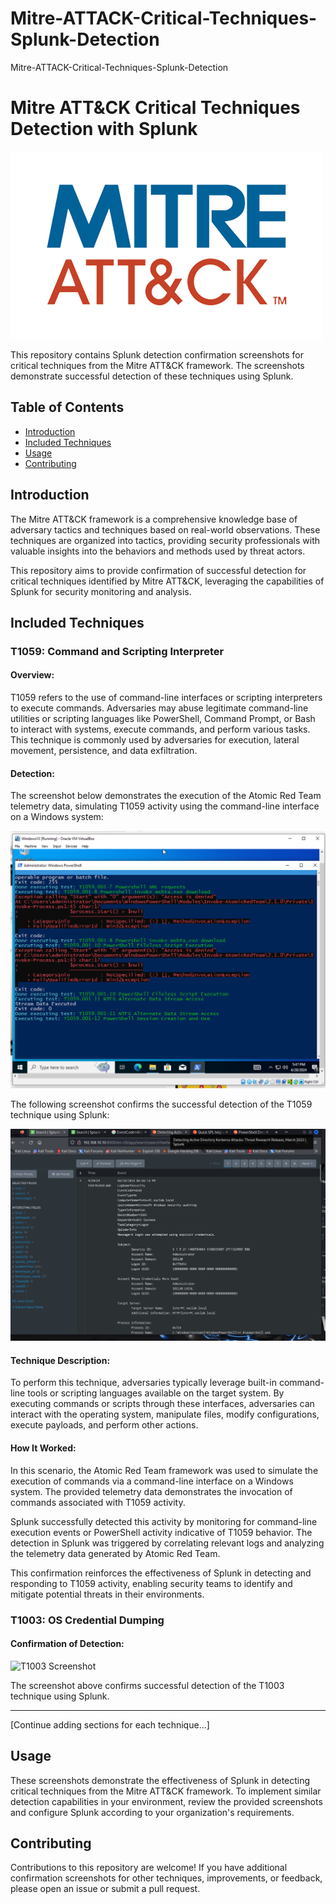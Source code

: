 # Mitre-ATTACK-Critical-Techniques-Splunk-Detection
Mitre-ATTACK-Critical-Techniques-Splunk-Detection
# Mitre ATT&CK Critical Techniques Detection with Splunk

![Mitre ATT&CK](AtomicRedTeam/Mitre.png)

This repository contains Splunk detection confirmation screenshots for critical techniques from the Mitre ATT&CK framework. The screenshots demonstrate successful detection of these techniques using Splunk.

## Table of Contents

- [Introduction](#introduction)
- [Included Techniques](#included-techniques)
- [Usage](#usage)
- [Contributing](#contributing)

## Introduction

The Mitre ATT&CK framework is a comprehensive knowledge base of adversary tactics and techniques based on real-world observations. These techniques are organized into tactics, providing security professionals with valuable insights into the behaviors and methods used by threat actors.

This repository aims to provide confirmation of successful detection for critical techniques identified by Mitre ATT&CK, leveraging the capabilities of Splunk for security monitoring and analysis.

## Included Techniques

### T1059: Command and Scripting Interpreter

#### Overview:

T1059 refers to the use of command-line interfaces or scripting interpreters to execute commands. Adversaries may abuse legitimate command-line utilities or scripting languages like PowerShell, Command Prompt, or Bash to interact with systems, execute commands, and perform various tasks. This technique is commonly used by adversaries for execution, lateral movement, persistence, and data exfiltration.

#### Detection:

The screenshot below demonstrates the execution of the Atomic Red Team telemetry data, simulating T1059 activity using the command-line interface on a Windows system:

![T1059 Telemetry Data](AtomicRedTeam/WindowsT1059_001.PNG)

The following screenshot confirms the successful detection of the T1059 technique using Splunk:

![T1059 Detection in Splunk](AtomicRedTeam/T1059_001SPLUNK.PNG)

#### Technique Description:

To perform this technique, adversaries typically leverage built-in command-line tools or scripting languages available on the target system. By executing commands or scripts through these interfaces, adversaries can interact with the operating system, manipulate files, modify configurations, execute payloads, and perform other actions.

#### How It Worked:

In this scenario, the Atomic Red Team framework was used to simulate the execution of commands via a command-line interface on a Windows system. The provided telemetry data demonstrates the invocation of commands associated with T1059 activity.

Splunk successfully detected this activity by monitoring for command-line execution events or PowerShell activity indicative of T1059 behavior. The detection in Splunk was triggered by correlating relevant logs and analyzing the telemetry data generated by Atomic Red Team.

This confirmation reinforces the effectiveness of Splunk in detecting and responding to T1059 activity, enabling security teams to identify and mitigate potential threats in their environments.

### T1003: OS Credential Dumping

#### Confirmation of Detection:

![T1003 Screenshot](AtomicRedTeam/T1003_001.png)

The screenshot above confirms successful detection of the T1003 technique using Splunk.

---

[Continue adding sections for each technique...]

## Usage

These screenshots demonstrate the effectiveness of Splunk in detecting critical techniques from the Mitre ATT&CK framework. To implement similar detection capabilities in your environment, review the provided screenshots and configure Splunk according to your organization's requirements.

## Contributing

Contributions to this repository are welcome! If you have additional confirmation screenshots for other techniques, improvements, or feedback, please open an issue or submit a pull request.


